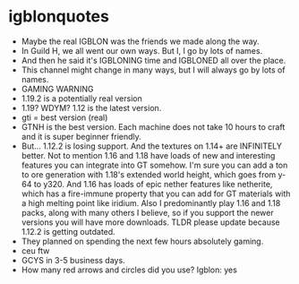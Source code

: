 # igblonquotes
- Maybe the real IGBLON was the friends we made along the way.
- In Guild H, we all went our own ways. But I, I go by lots of names.
- And then he said it's IGBLONING time and IGBLONED all over the place.
- This channel might change in many ways, but I will always go by lots of names.
- GAMING WARNING
- 1.19.2 is a potentially real version
- 1.19? WDYM? 1.12 is the latest version.
- gti = best version (real)
- GTNH is the best version. Each machine does not take 10 hours to craft and it is super beginner friendly.
- But... 1.12.2 is losing support. And the textures on 1.14+ are INFINITELY better. Not to mention 1.16 and 1.18 have loads of new and interesting features you can integrate into GT somehow. I'm sure you can add a ton to ore generation with 1.18's extended world height, which goes from y-64 to y320. And 1.16 has loads of epic nether features like netherite, which has a fire-immune property that you can add for GT materials with a high melting point like iridium. Also I predominantly play 1.16 and 1.18 packs, along with many others I believe, so if you support the newer versions you will have more downloads. TLDR please update because 1.12.2 is getting outdated.
- They planned on spending the next few hours absolutely gaming.
- ceu ftw
- GCYS in 3-5 business days.
- How many red arrows and circles did you use? Igblon: yes
